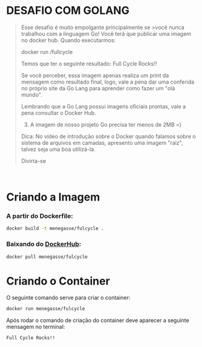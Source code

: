 # DESAFIO COM GOLANG

> Esse desafio é muito empolgante principalmente se >você nunca trabalhou com a linguagem Go!
> Você terá que publicar uma imagem no docker hub. Quando executarmos:
>
> docker run <seu-user>/fullcycle
>
> Temos que ter o seguinte resultado: Full Cycle Rocks!!
>
> Se você perceber, essa imagem apenas realiza um print da mensagem como resultado final, logo, vale a pena dar uma
> conferida no próprio site da Go Lang para aprender como fazer um "olá mundo".
>
> Lembrando que a Go Lang possui imagens oficiais prontas, vale a pena consultar o Docker Hub.
>
> 3. A imagem de nosso projeto Go precisa ter menos de 2MB =)
>
> Dica: No vídeo de introdução sobre o Docker quando falamos sobre o sistema de arquivos em camadas, apresento uma
> imagem "raiz", talvez seja uma boa utilizá-la.
>
> Divirta-se

<br/>

# Criando a Imagem

### A partir do Dockerfile:

```bash
docker build -t menegasse/fulcycle .
```

### Baixando do [DockerHub](https://hub.docker.com/repository/docker/menegasse/fullcycle):

```bash
docker pull menegasse/fulcycle
```

# Criando o Container

O seguinte comando serve para criar o container:

```bash
docker run menegasse/fulcycle
```

Após rodar o comando de criação do container deve aparecer a seguinte mensagem no terminal:

```bash
Full Cycle Rocks!!
```
